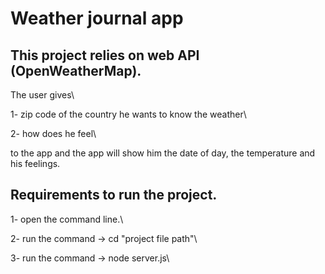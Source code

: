 
# Weather journal app

## This project relies on web API (OpenWeatherMap).

The user gives\

1- zip code of the country he wants to know the weather\

2- how does he feel\

to the app and the app will show him the date of day, the temperature and his feelings. 

## Requirements to run the project.

1- open the command line.\

2- run the command -> cd "project file path"\

3- run the command -> node server.js\
